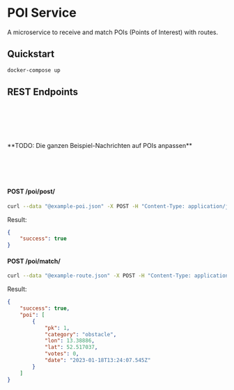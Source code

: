 # POI Service

A microservice to receive and match POIs (Points of Interest) with routes.

## Quickstart

```bash
docker-compose up
```

## REST Endpoints

<br>
<br>
<br>
<br>
<br>
**TODO: Die ganzen Beispiel-Nachrichten auf POIs anpassen**
<br>
<br>
<br>
<br>
<br>



#### POST /poi/post/

```bash
curl --data "@example-poi.json" -X POST -H "Content-Type: application/json" http://localhost/production/poi-service/poi/post/
```
Result:
```json
{
    "success": true
}
```

#### POST /poi/match/

```bash
curl --data "@example-route.json" -X POST -H "Content-Type: application/json" http://localhost/production/poi-service/poi/match/
```
Result:
```json
{
    "success": true,
    "poi": [
        {
            "pk": 1,
            "category": "obstacle",
            "lon": 13.38886,
            "lat": 52.517037,
            "votes": 0,
            "date": "2023-01-18T13:24:07.545Z"
        }
    ]
}
```
